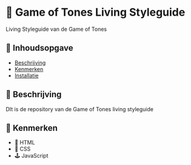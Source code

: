 # 👾 Game of Tones Living Styleguide
<!-- Geef je project een titel en schrijf in één zin wat het is -->
Living Styleguide van de Game of Tones

## 📖 Inhoudsopgave

  * [Beschrijving](#beschrijving)
  * [Kenmerken](#kenmerken)
  * [Installatie](#installatie)

## 💾 Beschrijving
<!-- In de Beschrijving staat hoe je project er uit ziet, hoe het werkt en wat je er mee kan. -->
DIt is de repository van de Game of Tones living styleguide
<!-- Voeg een mooie poster visual toe 📸 -->
<!-- Voeg een link toe naar Github Pages 🌐-->

## 🍕 Kenmerken
<!-- Bij Kenmerken staat welke technieken zijn gebruikt en hoe. Wat is de HTML structuur? Wat zijn de belangrijkste dingen in CSS? Wat is er met Javascript gedaan en hoe? Misschien heb je een framwork of library gebruikt? -->
* 🔖 HTML
* 🧵 CSS
* 🕹 JavaScript
